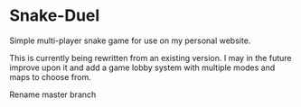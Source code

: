 # Snake-Duel
Simple multi-player snake game for use on my personal website.

This is currently being rewritten from an existing version.  I may in the future improve upon it and add a game lobby system with multiple modes and maps to choose from.

Rename master branch
